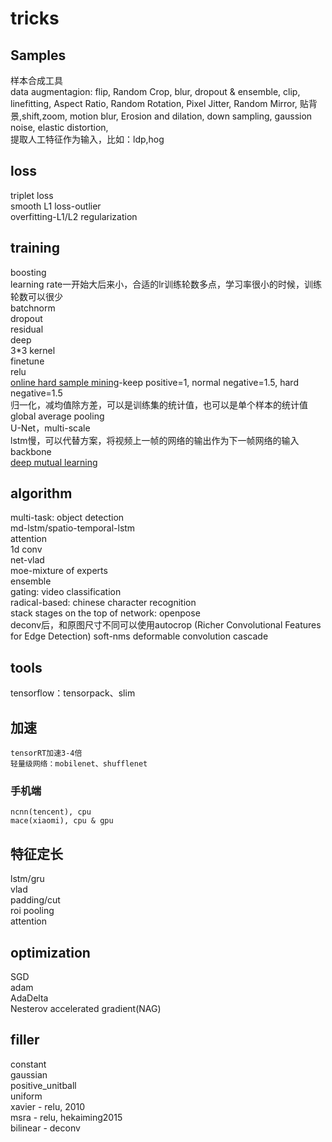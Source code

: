 # tricks
## Samples
样本合成工具<br>
data augmentagion: flip, Random Crop, blur, dropout & ensemble, clip, linefitting, Aspect Ratio, Random Rotation, Pixel Jitter, Random Mirror, 贴背景,shift,zoom, motion blur, Erosion and dilation, down sampling, gaussion noise, elastic distortion, <br>
提取人工特征作为输入，比如：ldp,hog<br>

## loss
triplet loss<br>
smooth L1 loss-outlier<br>
overfitting-L1/L2 regularization<br>

## training
boosting<br>
learning rate一开始大后来小，合适的lr训练轮数多点，学习率很小的时候，训练轮数可以很少<br>
batchnorm<br>
dropout<br>
residual<br>
deep<br>
3*3 kernel<br>
finetune<br>
relu<br>
[online hard sample mining](https://arxiv.org/abs/1604.03540)-keep positive=1, normal negative=1.5, hard negative=1.5<br>
归一化，减均值除方差，可以是训练集的统计值，也可以是单个样本的统计值<br>
global average pooling<br>
U-Net，multi-scale<br>
lstm慢，可以代替方案，将视频上一帧的网络的输出作为下一帧网络的输入<br>
backbone<br>
[deep mutual learning](http://openaccess.thecvf.com/content_cvpr_2018/CameraReady/0304.pdf)<br>

## algorithm
multi-task: object detection<br>
md-lstm/spatio-temporal-lstm<br>
attention<br>
1d conv<br>
net-vlad<br>
moe-mixture of experts<br>
ensemble<br>
gating: video classification<br>
radical-based: chinese character recognition<br>
stack stages on the top of network: openpose<br>
deconv后，和原图尺寸不同可以使用autocrop (Richer Convolutional Features for Edge Detection)
soft-nms
deformable convolution
cascade

## tools
tensorflow：tensorpack、slim<br>

## 加速
    tensorRT加速3-4倍
    轻量级网络：mobilenet、shufflenet
### 手机端
    ncnn(tencent), cpu
    mace(xiaomi), cpu & gpu

## 特征定长
lstm/gru<br>
vlad<br>
padding/cut<br>
roi pooling<br>
attention<br>

## optimization
SGD<br>
adam<br>
AdaDelta<br>
Nesterov accelerated gradient(NAG)<br>

## filler
constant<br>
gaussian<br>
positive_unitball<br>
uniform<br>
xavier - relu, 2010<br>
msra - relu, hekaiming2015<br>
bilinear - deconv<br>
